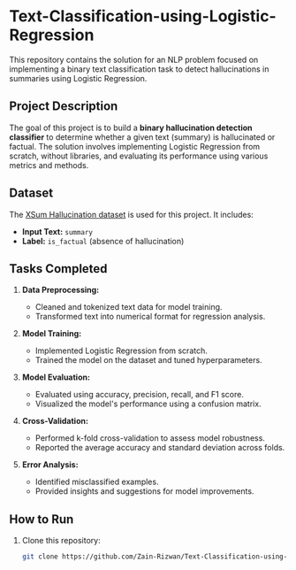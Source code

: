 # Text-Classification-using-Logistic-Regression
This repository contains the solution for an NLP problem focused on implementing a binary text classification task to detect hallucinations in summaries using Logistic Regression.

## Project Description
The goal of this project is to build a **binary hallucination detection classifier** to determine whether a given text (summary) is hallucinated or factual. The solution involves implementing Logistic Regression from scratch, without libraries, and evaluating its performance using various metrics and methods.

## Dataset
The [XSum Hallucination dataset](https://github.com/google-research-datasets/xsum_hallucination_annotations/blob/master/factuality_annotations_xsum_summaries.csv) is used for this project. It includes:
- **Input Text:** `summary`
- **Label:** `is_factual` (absence of hallucination)

## Tasks Completed
1. **Data Preprocessing:** 
   - Cleaned and tokenized text data for model training.
   - Transformed text into numerical format for regression analysis.
   
2. **Model Training:** 
   - Implemented Logistic Regression from scratch.
   - Trained the model on the dataset and tuned hyperparameters.
   
3. **Model Evaluation:** 
   - Evaluated using accuracy, precision, recall, and F1 score.
   - Visualized the model's performance using a confusion matrix.
   
4. **Cross-Validation:**
   - Performed k-fold cross-validation to assess model robustness.
   - Reported the average accuracy and standard deviation across folds.
   
5. **Error Analysis:**
   - Identified misclassified examples.
   - Provided insights and suggestions for model improvements.

## How to Run
1. Clone this repository:
   ```bash
   git clone https://github.com/Zain-Rizwan/Text-Classification-using-Logistic-Regression.git
